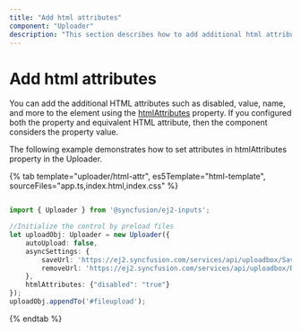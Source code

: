 ```yaml
---
title: "Add html attributes"
component: "Uploader"
description: "This section describes how to add additional html attributes."
---
```


# Add html attributes

You can add the additional HTML attributes such as disabled, value, name, and more to the element using the [htmlAttributes](../../api/uploader/#htmlAttributes) property. If you configured both the property and equivalent HTML attribute, then the component considers the property value.

The following example demonstrates how to set attributes in htmlAttributes property in the Uploader.

{% tab template="uploader/html-attr", es5Template="html-template", sourceFiles="app.ts,index.html,index.css" %}

```typescript

import { Uploader } from '@syncfusion/ej2-inputs';

//Initialize the control by preload files
let uploadObj: Uploader = new Uploader({
    autoUpload: false,
    asyncSettings: {
        saveUrl: 'https://ej2.syncfusion.com/services/api/uploadbox/Save',
        removeUrl: 'https://ej2.syncfusion.com/services/api/uploadbox/Remove'
    },
    htmlAttributes: {"disabled": "true"}
});
uploadObj.appendTo('#fileupload');

```

{% endtab %}